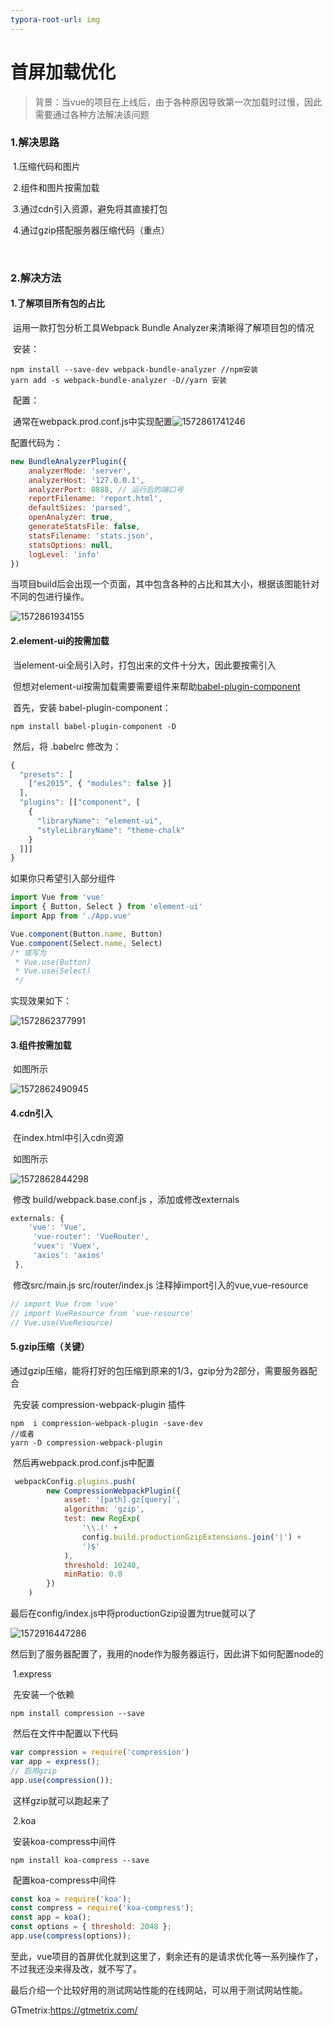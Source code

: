 ```yaml
---
typora-root-url: img
---
```


# 首屏加载优化

> 背景：当vue的项目在上线后，由于各种原因导致第一次加载时过慢，因此需要通过各种方法解决该问题

### 1.解决思路

​	1.压缩代码和图片

​	2.组件和图片按需加载

​	3.通过cdn引入资源，避免将其直接打包

​	4.通过gzip搭配服务器压缩代码（重点）

​		

### 2.解决方法

#### 	1.了解项目所有包的占比

​		运用一款打包分析工具Webpack Bundle Analyzer来清晰得了解项目包的情况

​		安装：	

```npm
npm install --save-dev webpack-bundle-analyzer //npm安装
yarn add -s webpack-bundle-analyzer -D//yarn 安装
```

​		配置：

​			通常在webpack.prod.conf.js中实现配置![1572861741246](C:\Users\kx\AppData\Roaming\Typora\typora-user-images\1572861741246.png)

 配置代码为：

```javascript
new BundleAnalyzerPlugin({
    analyzerMode: 'server',
    analyzerHost: '127.0.0.1',
    analyzerPort: 8888, // 运行后的端口号
    reportFilename: 'report.html',
    defaultSizes: 'parsed',
    openAnalyzer: true,
    generateStatsFile: false,
    statsFilename: 'stats.json',
    statsOptions: null,
    logLevel: 'info'
})
```

当项目build后会出现一个页面，其中包含各种的占比和其大小，根据该图能针对不同的包进行操作。

![1572861934155](C:\Users\kx\AppData\Roaming\Typora\typora-user-images\1572861934155.png)



#### 	2.element-ui的按需加载

​		当element-ui全局引入时，打包出来的文件十分大，因此要按需引入

​		但想对element-ui按需加载需要需要组件来帮助[babel-plugin-component](https://github.com/QingWei-Li/babel-plugin-component)

​		首先，安装 babel-plugin-component：

```npm
npm install babel-plugin-component -D
```

​		然后，将 .babelrc 修改为：

```javascript
{
  "presets": [
    ["es2015", { "modules": false }]
  ],
  "plugins": [["component", [
    {
      "libraryName": "element-ui",
      "styleLibraryName": "theme-chalk"
    }
  ]]]
}
```

如果你只希望引入部分组件

```javascript
import Vue from 'vue'
import { Button, Select } from 'element-ui'
import App from './App.vue'

Vue.component(Button.name, Button)
Vue.component(Select.name, Select)
/* 或写为
 * Vue.use(Button)
 * Vue.use(Select)
 */
```

实现效果如下：

![1572862377991](C:\Users\kx\AppData\Roaming\Typora\typora-user-images\1572862377991.png)



#### 	3.组件按需加载

​		如图所示

![1572862490945](C:\Users\kx\AppData\Roaming\Typora\typora-user-images\1572862490945.png)



#### 	4.cdn引入

​		在index.html中引入cdn资源

​			如图所示

![1572862844298](C:\Users\kx\AppData\Roaming\Typora\typora-user-images\1572862844298.png)

​		修改 build/webpack.base.conf.js ，添加或修改externals

```javascript
externals: {
    'vue': 'Vue',
     'vue-router': 'VueRouter',
     'vuex': 'Vuex',
     'axios': 'axios' 
 },
```

​		修改src/main.js src/router/index.js 注释掉import引入的vue,vue-resource

```javascript
// import Vue from 'vue'
// import VueResource from 'vue-resource'
// Vue.use(VueResource)
```

 	 

#### 		5.gzip压缩（关键）

​		通过gzip压缩，能将打好的包压缩到原来的1/3，gzip分为2部分，需要服务器配合

​		先安装 compression-webpack-plugin 插件

```
npm  i compression-webpack-plugin -save-dev
//或者
yarn -D compression-webpack-plugin
```

​		然后再webpack.prod.conf.js中配置	

```javascript
 webpackConfig.plugins.push(
        new CompressionWebpackPlugin({
            asset: '[path].gz[query]',
            algorithm: 'gzip',
            test: new RegExp(
                '\\.(' +
                config.build.productionGzipExtensions.join('|') +
                ')$'
            ),
            threshold: 10240,
            minRatio: 0.8
        })
    )
```

最后在config/index.js中将productionGzip设置为true就可以了

![1572916447286](C:\Users\kx\AppData\Roaming\Typora\typora-user-images\1572916447286.png)



​	然后到了服务器配置了，我用的node作为服务器运行，因此讲下如何配置node的

​		1.express

​			先安装一个依赖

```
npm install compression --save
```

​			然后在文件中配置以下代码

```javascript
var compression = require('compression')
var app = express();
// 启用gzip
app.use(compression());
```

​			这样gzip就可以跑起来了



​		2.koa

​			安装koa-compress中间件

```
npm install koa-compress --save
```

​			配置koa-compress中间件

```javascript
const koa = require('koa');
const compress = require('koa-compress');
const app = koa();
const options = { threshold: 2048 };
app.use(compress(options));
```



至此，vue项目的首屏优化就到这里了，剩余还有的是请求优化等一系列操作了，不过我还没来得及改，就不写了。

最后介绍一个比较好用的测试网站性能的在线网站，可以用于测试网站性能。

GTmetrix:https://gtmetrix.com/